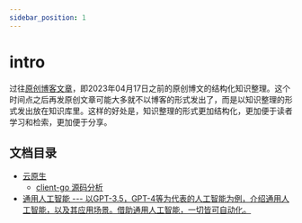 ```yaml
---
sidebar_position: 1
---
```


# intro

过往[原创博客文章](https://www.backendcloud.cn/2023/04/17/Hexo2Docusaurus/)，即2023年04月17日之前的原创博文的结构化知识整理。这个时间点之后再发原创文章可能大多就不以博客的形式发出了，而是以知识整理的形式发出放在知识库里。这样的好处是，知识整理的形式更加结构化，更加便于读者学习和检索，更加便于分享。

## 文档目录

* [云原生](/docs/category/cloud-native)
  * [client-go 源码分析](/docs/category/client-go)
* [通用人工智能 --- 以GPT-3.5，GPT-4等为代表的人工智能为例，介绍通用人工智能，以及其应用场景。借助通用人工智能，一切皆可自动化。](/docs/category/general-ai)